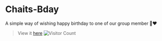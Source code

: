 # Chaits-Bday
A simple way of wishing happy birthday to one of our group member 💫❤
> View it [here](https://vidyart29.github.io/Chaits-Bday/)
![Visitor Count](https://profile-counter.glitch.me/{Vidyart29}/count.svg)

